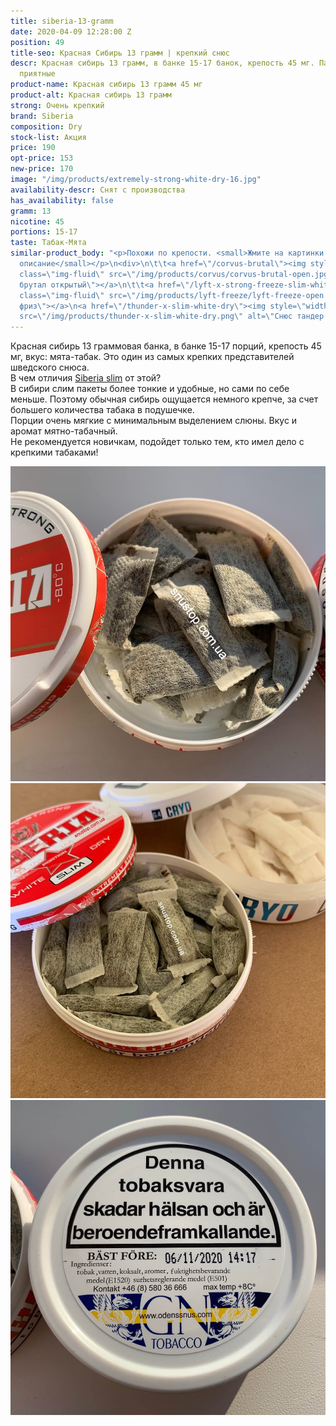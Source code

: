 ```yaml
---
title: siberia-13-gramm
date: 2020-04-09 12:28:00 Z
position: 49
title-seo: Красная Сибирь 13 грамм | крепкий снюс
descr: Красная сибирь 13 грамм, в банке 15-17 банок, крепость 45 мг. Пакеты очень
  приятные
product-name: Красная сибирь 13 грамм 45 мг
product-alt: Красная сибирь 13 грамм
strong: Очень крепкий
brand: Siberia
composition: Dry
stock-list: Акция
price: 190
opt-price: 153
new-price: 170
image: "/img/products/extremely-strong-white-dry-16.jpg"
availability-descr: Снят с производства
has_availability: false
gramm: 13
nicotine: 45
portions: 15-17
taste: Табак-Мята
similar-product_body: "<p>Похожи по крепости. <small>Жмите на картинки и читайте полное
  описание</small></p>\n<div>\n\t\t<a href=\"/corvus-brutal\"><img style=\"width:32%\"
  class=\"img-fluid\" src=\"/img/products/corvus/corvus-brutal-open.jpg\" alt=\"Корвус
  брутал открытый\"></a>\n\t\t<a href=\"/lyft-x-strong-freeze-slim-white\"><img style=\"width:32%\"
  class=\"img-fluid\" src=\"/img/products/lyft-freeze/lyft-freeze-open.jpg\" alt=\"Лифт
  фриз\"></a>\n<a href=\"/thunder-x-slim-white-dry\"><img style=\"width:32%\" class=\"img-fluid\"
  src=\"/img/products/thunder-x-slim-white-dry.png\" alt=\"Снюс тандер х слим\"></a>\n</div>"
---
```


Красная сибирь 13 граммовая банка, в банке 15-17 порций, крепость 45 мг, вкус: мята-табак. Это один из самых крепких представителей шведского снюса.<br>
В чем отличия [Siberia slim](/siberia-white-dry-slim) от этой?<br>
В сибири слим пакеты более тонкие и удобные, но сами по себе меньше. Поэтому обычная сибирь ощущается немного крепче, за счет большего количества табака в подушечке.<br>
Порции очень мягкие с минимальным выделением слюны. Вкус и аромат мятно-табачный.<br>
Не рекомендуется новичкам, подойдет только тем, кто имел дело с крепкими табаками!
<div class="popup-gallery d-flex mb-2">
	<a class="mr-2" href="/img/products/siberia-white-dry/siberia-white-dry-open-large.jpg" title="Красная сибирь большие порции"><img class="img-fluid" src="/img/products/siberia-white-dry/siberia-white-dry-open-large.jpg" alt="Красная сибирь большие порции"></a>
	<a class="mr-2" href="/img/products/siberia-white-dry-slim/siberia-open-and-cryo.jpg" title="Красная сибирь слим, на заднем фоне <a href='/g4-cryo-slim-all-white-super-strong'>белый ванильный крио</a>"><img class="img-fluid" src="/img/products/siberia-white-dry-slim/siberia-open-and-cryo.jpg" alt="Красная сибирь слим white dry"></a>
	<a href="/img/products/siberia-white-dry/siberia-large-date.jpg" title="Годен до 6 ноября 2020 года"><img class="img-fluid" src="/img/products/siberia-white-dry/siberia-large-date.jpg" alt="Красная сибирь дата"></a>
</div>